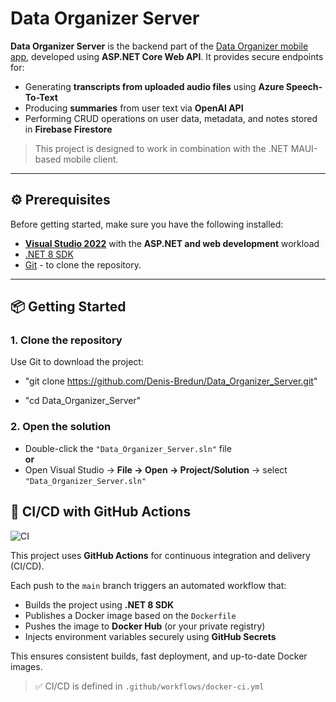 # Data Organizer Server

**Data Organizer Server** is the backend part of the [Data Organizer mobile app](https://github.com/Denis-Bredun/Data-Organizer), developed using **ASP.NET Core Web API**. It provides secure endpoints for:

- Generating **transcripts from uploaded audio files** using **Azure Speech-To-Text**
- Producing **summaries** from user text via **OpenAI API**
- Performing CRUD operations on user data, metadata, and notes stored in **Firebase Firestore**

> This project is designed to work in combination with the .NET MAUI-based mobile client.

---

## ⚙️ Prerequisites

Before getting started, make sure you have the following installed:

- [**Visual Studio 2022**](https://visualstudio.microsoft.com/vs/) with the **ASP.NET and web development** workload
- [.NET 8 SDK](https://dotnet.microsoft.com/download/dotnet/8.0)
- [Git](https://git-scm.com/) - to clone the repository.

---

## 📦 Getting Started

### 1. Clone the repository

Use Git to download the project:

- "git clone https://github.com/Denis-Bredun/Data_Organizer_Server.git"

- "cd Data_Organizer_Server"

### 2. Open the solution

- Double-click the `"Data_Organizer_Server.sln"` file  
  **or**  
- Open Visual Studio → **File → Open → Project/Solution** → select `"Data_Organizer_Server.sln"`

## 🚀 CI/CD with GitHub Actions

![CI](https://github.com/Denis-Bredun/Data_Organizer_Server/actions/workflows/docker-ci.yml/badge.svg)

This project uses **GitHub Actions** for continuous integration and delivery (CI/CD).

Each push to the `main` branch triggers an automated workflow that:

- Builds the project using **.NET 8 SDK**
- Publishes a Docker image based on the `Dockerfile`
- Pushes the image to **Docker Hub** (or your private registry)
- Injects environment variables securely using **GitHub Secrets**

This ensures consistent builds, fast deployment, and up-to-date Docker images.


> ✅ CI/CD is defined in `.github/workflows/docker-ci.yml`
